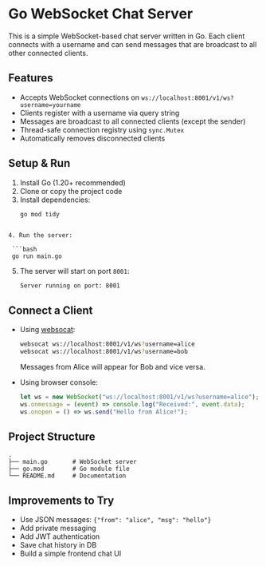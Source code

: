
# Go WebSocket Chat Server

This is a simple WebSocket-based chat server written in Go. Each client connects with a username and can send messages that are broadcast to all other connected clients.

## Features
- Accepts WebSocket connections on `ws://localhost:8001/v1/ws?username=yourname`
- Clients register with a username via query string
- Messages are broadcast to all connected clients (except the sender)
- Thread-safe connection registry using `sync.Mutex`
- Automatically removes disconnected clients

## Setup & Run
1. Install Go (1.20+ recommended)  
2. Clone or copy the project code  
3. Install dependencies:
   ```bash
   go mod tidy
  ```

4. Run the server:

   ```bash
   go run main.go
   ```
5. The server will start on port `8001`:

   ```
   Server running on port: 8001
   ```

## Connect a Client

* Using [websocat](https://github.com/vi/websocat):

  ```bash
  websocat ws://localhost:8001/v1/ws?username=alice
  websocat ws://localhost:8001/v1/ws?username=bob
  ```

  Messages from Alice will appear for Bob and vice versa.

* Using browser console:

  ```javascript
  let ws = new WebSocket("ws://localhost:8001/v1/ws?username=alice");
  ws.onmessage = (event) => console.log("Received:", event.data);
  ws.onopen = () => ws.send("Hello from Alice!");
  ```

## Project Structure

```
.
├── main.go       # WebSocket server
├── go.mod        # Go module file
└── README.md     # Documentation
```

## Improvements to Try

* Use JSON messages: `{"from": "alice", "msg": "hello"}`
* Add private messaging
* Add JWT authentication
* Save chat history in DB
* Build a simple frontend chat UI
